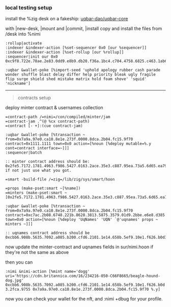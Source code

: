 ### local testing setup

install the %zig desk on a fakeship: [uqbar-dao/uqbar-core](https://github.com/uqbar-dao/uqbar-core)

with |new-desk, |mount and |commit, |install copy and install the files from /desk into %nimi

```
:rollup|activate
:indexer &indexer-action [%set-sequencer 0x0 [our %sequencer]]
:indexer &indexer-action [%set-rollup [our %rollup]]
:sequencer|init our 0x0 0xc9f8.722e.78ae.2e83.0dd9.e8b9.db20.f36a.1bc4.c704.4758.6825.c463.1ab6.daee.e608

:uqbar &wallet-poke [%import-seed 'uphold apology rubber cash parade wonder shuffle blast delay differ help priority bleak ugly fragile flip surge shield shed mistake matrix hold foam shove' 'squid' 'nickname']
```

---

>contracts setup

deploy minter contract & usernames collection
```
=contract-path /=nimi=/con/compiled/minter/jam
=contract-jam .^(@ %cx contract-path)
=contract [- +]:(cue contract-jam)

:uqbar &wallet-poke [%transaction ~ from=0x7a9a.97e0.ca10.8e1e.273f.0000.8dca.2b04.fc15.9f70 contract=0x1111.1111 town=0x0 action=[%noun [%deploy mutable=%.y cont=contract interface=~]]]
:sequencer|batch

:: minter contract address should be: 0x2fe5.7172.1781.4963.f986.5427.0163.2ace.35e3.c887.95ea.73a5.6d65.ea79.afd9.d63c, if not just use what you got.

=smart -build-file /=zig=/lib/zig/sys/smart/hoon

=props (make-pset:smart ~[%name])
=minters (make-pset:smart ~[0x2fe5.7172.1781.4963.f986.5427.0163.2ace.35e3.c887.95ea.73a5.6d65.ea79.afd9.d63c])

:uqbar &wallet-poke [%transaction ~ from=0x7a9a.97e0.ca10.8e1e.273f.0000.8dca.2b04.fc15.9f70 contract=0xc7ac.2b08.6748.221b.8628.3813.5875.3579.01d9.2bbe.e6e8.d385.f8c3.b801.84fc.00ae town=0x0 action=[%noun [%deploy 'UqNames' 'UQN' `@'uqnames' props ~ minters ~]]]

:: uqnames contract address should be 0xcbb6.908b.5635.7092.a085.b200.cfd6.2101.1e14.658b.5ef9.10e1.f626.b0d3.2fca.9755
```

now update the minter-contract and uqnames fields in sur/nimi.hoon if they're not the same as above

then you can 

`:nimi &nimi-action [%mint name='dogg' uri='https://cdn.britannica.com/16/234216-050-C66F8665/beagle-hound-dog.jpg' 0xcbb6.908b.5635.7092.a085.b200.cfd6.2101.1e14.658b.5ef9.10e1.f626.b0d3.2fca.9755 0x7a9a.97e0.ca10.8e1e.273f.0000.8dca.2b04.fc15.9f70 %.y]`

now you can check your wallet for the nft, and :nimi +dbug for your profile.

